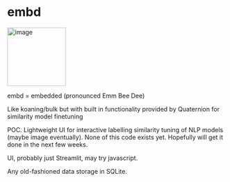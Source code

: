 # embd

<img width="135" alt="image" src="https://user-images.githubusercontent.com/47161914/187463225-da415263-67b0-474e-afc9-14c50ca565b7.png">

embd = embedded (pronounced Emm Bee Dee)

Like koaning/bulk but with built in functionality provided by Quaternion for similarity model finetuning

POC. Lightweight UI for interactive labelling similarity tuning of NLP models (maybe image eventually). None of this code exists yet. Hopefully will get it done in the next few weeks. 

UI, probably just Streamlit, may try javascript.

Any old-fashioned data storage in SQLite.

